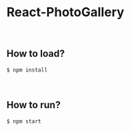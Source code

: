 # React-PhotoGallery
</br>

## How to load?
```node
$ npm install
```
</br>

## How to run?
```node
$ npm start
```
